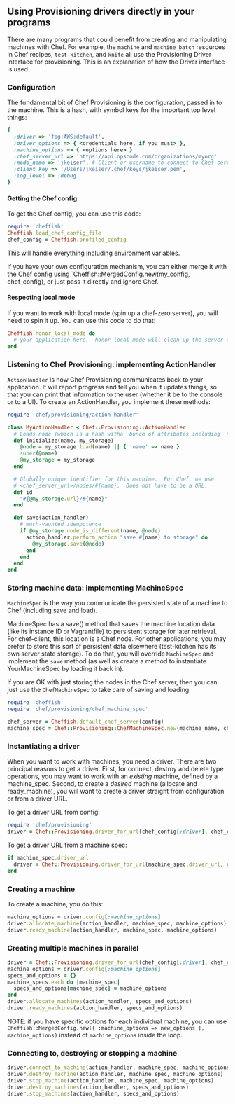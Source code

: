 ## Using Provisioning drivers directly in your programs

There are many programs that could benefit from creating and manipulating machines with Chef.  For example, the `machine` and `machine_batch` resources in Chef recipes, `test-kitchen`, and `knife` all use the Provisioning Driver interface for provisioning.  This is an explanation of how the Driver interface is used.

### Configuration

The fundamental bit of Chef Provisioning is the configuration, passed in to the machine.  This is a hash, with symbol keys for the important top level things:

```ruby
{
  :driver => 'fog:AWS:default',
  :driver_options => { <credentials here, if you must> },
  :machine_options => { <options here> }
  :chef_server_url => 'https://api.opscode.com/organizations/myorg'
  :node_name => 'jkeiser', # Client or username to connect to Chef server
  :client_key => '/Users/jkeiser/.chef/keys/jkeiser.pem',
  :log_level => :debug
}
```

#### Getting the Chef config

To get the Chef config, you can use this code:

```ruby
require 'cheffish'
Cheffish.load_chef_config_file
chef_config = Cheffish.profiled_config
```

This will handle everything including environment variables.

If you have your own configuration mechanism, you can either merge it with the Chef config using `Cheffish::MergedConfig.new(my_config, chef_config), or just pass it directly and ignore Chef.

#### Respecting local mode

If you want to work with local mode (spin up a chef-zero server), you will need to spin it up.  You can use this code to do that:

```ruby
Cheffish.honor_local_mode do
  # your application here.  honor_local_mode will clean up the server at the end of the block.
end
```

### Listening to Chef Provisioning: implementing ActionHandler

`ActionHandler` is how Chef Provisioning communicates back to your application. It will report progress and tell you when it updates things, so that you can print that information to the user (whether it be to the console or to a UI). To create an ActionHandler, you implement these methods:

```ruby
require 'chef/provisioning/action_handler'

class MyActionHandler < Chef::Provisioning::ActionHandler
  # Loads node (which is a hash witha  bunch of attributes including 'name')
  def initialize(name, my_storage)
    @node = my_storage.load(name) || { 'name' => name }
    super(@name)
    @my_storage = my_storage
  end

  # Globally unique identifier for this machine.  For Chef, we use
  # <chef_server_url>/nodes/#{name}.  Does not have to be a URL.
  def id
    "#{@my_storage.url}/#{name}"
  end

  def save(action_handler)
    # much-vaunted idempotence
    if @my_storage.node_is_different(name, @node)
      action_handler.perform_action "save #{name} to storage" do
        @my_storage.save(@node)
      end
    end
  end
end
```

### Storing machine data: implementing MachineSpec

`MachineSpec` is the way you communicate the persisted state of a machine to Chef (including save and load).

MachineSpec has a save() method that saves the machine location data (like its instance ID or Vagrantfile) to persistent storage for later retrieval. For chef-client, this location is a Chef node. For other applications, you may prefer to store this sort of persistent data elsewhere (test-kitchen has its own server state storage). To do that, you will override `MachineSpec` and implement the `save` method (as well as create a method to instantiate YourMachineSpec by loading it back in).

If you are OK with just storing the nodes in the Chef server, then you can just use the `ChefMachineSpec` to take care of saving and loading:

```ruby
require 'cheffish'
require 'chef/provisioning/chef_machine_spec'

chef_server = Cheffish.default_chef_server(config)
machine_spec = Chef::Provisioning::ChefMachineSpec.new(machine_name, chef_server)
```

### Instantiating a driver

When you want to work with machines, you need a driver.  There are two principal reasons to get a driver.  First, for connect, destroy and delete type operations, you may want to work with an *existing* machine, defined by a machine_spec.  Second, to create a *desired* machine (allocate and ready_machine), you will want to create a driver straight from configuration or from a driver URL.

To get a driver URL from config:

```ruby
require 'chef/provisioning'
driver = Chef::Provisioning.driver_for_url(chef_config[:driver], chef_config)
```

To get a driver URL from a machine spec:

```ruby
if machine_spec.driver_url
  driver = Chef::Provisioning.driver_for_url(machine_spec.driver_url, chef_config)
end
```

### Creating a machine

To create a machine, you do this:

```ruby
machine_options = driver.config[:machine_options]
driver.allocate_machine(action_handler, machine_spec, machine_options)
driver.ready_machine(action_handler, machine_spec, machine_options)
```

### Creating multiple machines in parallel

```ruby
driver = Chef::Provisioning.driver_for_url(chef_config[:driver], chef_config)
machine_options = driver.config[:machine_options]
specs_and_options = {}
machine_specs.each do |machine_spec|
  specs_and_options[machine_spec] = machine_options
end
driver.allocate_machines(action_handler, specs_and_options)
driver.ready_machines(action_handler, specs_and_options)
```

NOTE: if you have specific options for each individual machine, you can use `Cheffish::MergedConfig.new({ :machine_options => new_options }, machine_options)` instead of `machine_options` inside the loop.

### Connecting to, destroying or stopping a machine

```ruby
driver.connect_to_machine(action_handler, machine_spec, machine_options)
driver.destroy_machine(action_handler, machine_spec, machine_options)
driver.stop_machine(action_handler, machine_spec, machine_options)
driver.destroy_machines(action_handler, specs_and_options)
driver.stop_machines(action_handler, specs_and_options)
```
